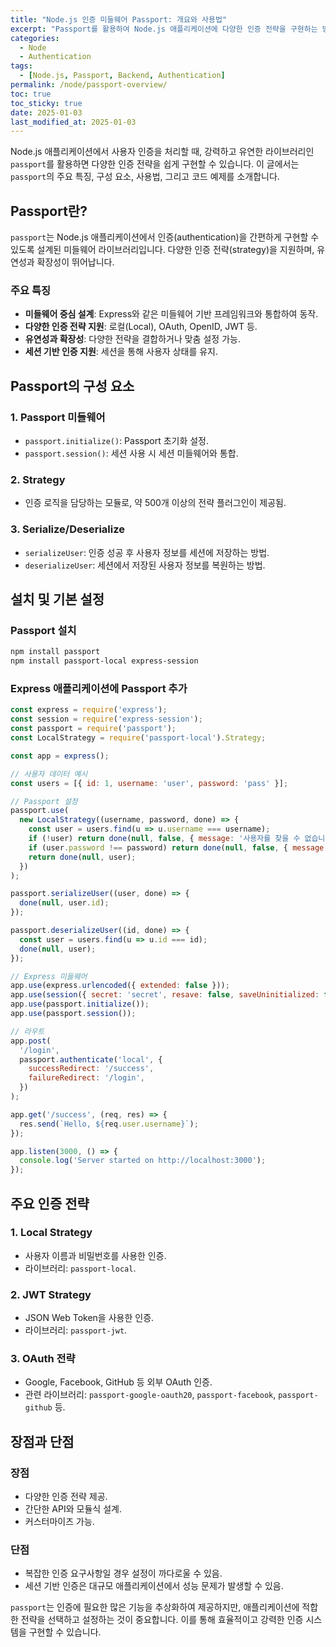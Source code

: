 ```yaml
---
title: "Node.js 인증 미들웨어 Passport: 개요와 사용법"
excerpt: "Passport를 활용하여 Node.js 애플리케이션에 다양한 인증 전략을 구현하는 방법과 코드 예제를 제공합니다."
categories:
  - Node
  - Authentication
tags:
  - [Node.js, Passport, Backend, Authentication]
permalink: /node/passport-overview/
toc: true
toc_sticky: true
date: 2025-01-03
last_modified_at: 2025-01-03
---
```


Node.js 애플리케이션에서 사용자 인증을 처리할 때, 강력하고 유연한 라이브러리인 `passport`를 활용하면 다양한 인증 전략을 쉽게 구현할 수 있습니다. 이 글에서는 `passport`의 주요 특징, 구성 요소, 사용법, 그리고 코드 예제를 소개합니다.

## Passport란?
`passport`는 Node.js 애플리케이션에서 인증(authentication)을 간편하게 구현할 수 있도록 설계된 미들웨어 라이브러리입니다. 다양한 인증 전략(strategy)을 지원하며, 유연성과 확장성이 뛰어납니다.

### 주요 특징
- **미들웨어 중심 설계**: Express와 같은 미들웨어 기반 프레임워크와 통합하여 동작.
- **다양한 인증 전략 지원**: 로컬(Local), OAuth, OpenID, JWT 등.
- **유연성과 확장성**: 다양한 전략을 결합하거나 맞춤 설정 가능.
- **세션 기반 인증 지원**: 세션을 통해 사용자 상태를 유지.

## Passport의 구성 요소
### 1. **Passport 미들웨어**
- `passport.initialize()`: Passport 초기화 설정.
- `passport.session()`: 세션 사용 시 세션 미들웨어와 통합.

### 2. **Strategy**
- 인증 로직을 담당하는 모듈로, 약 500개 이상의 전략 플러그인이 제공됨.

### 3. **Serialize/Deserialize**
- `serializeUser`: 인증 성공 후 사용자 정보를 세션에 저장하는 방법.
- `deserializeUser`: 세션에서 저장된 사용자 정보를 복원하는 방법.

## 설치 및 기본 설정
### Passport 설치
```bash
npm install passport
npm install passport-local express-session
```

### Express 애플리케이션에 Passport 추가
```javascript
const express = require('express');
const session = require('express-session');
const passport = require('passport');
const LocalStrategy = require('passport-local').Strategy;

const app = express();

// 사용자 데이터 예시
const users = [{ id: 1, username: 'user', password: 'pass' }];

// Passport 설정
passport.use(
  new LocalStrategy((username, password, done) => {
    const user = users.find(u => u.username === username);
    if (!user) return done(null, false, { message: '사용자를 찾을 수 없습니다.' });
    if (user.password !== password) return done(null, false, { message: '비밀번호가 틀렸습니다.' });
    return done(null, user);
  })
);

passport.serializeUser((user, done) => {
  done(null, user.id);
});

passport.deserializeUser((id, done) => {
  const user = users.find(u => u.id === id);
  done(null, user);
});

// Express 미들웨어
app.use(express.urlencoded({ extended: false }));
app.use(session({ secret: 'secret', resave: false, saveUninitialized: false }));
app.use(passport.initialize());
app.use(passport.session());

// 라우트
app.post(
  '/login',
  passport.authenticate('local', {
    successRedirect: '/success',
    failureRedirect: '/login',
  })
);

app.get('/success', (req, res) => {
  res.send(`Hello, ${req.user.username}`);
});

app.listen(3000, () => {
  console.log('Server started on http://localhost:3000');
});
```

## 주요 인증 전략
### 1. **Local Strategy**
- 사용자 이름과 비밀번호를 사용한 인증.
- 라이브러리: `passport-local`.

### 2. **JWT Strategy**
- JSON Web Token을 사용한 인증.
- 라이브러리: `passport-jwt`.

### 3. **OAuth 전략**
- Google, Facebook, GitHub 등 외부 OAuth 인증.
- 관련 라이브러리: `passport-google-oauth20`, `passport-facebook`, `passport-github` 등.

## 장점과 단점
### 장점
- 다양한 인증 전략 제공.
- 간단한 API와 모듈식 설계.
- 커스터마이즈 가능.

### 단점
- 복잡한 인증 요구사항일 경우 설정이 까다로울 수 있음.
- 세션 기반 인증은 대규모 애플리케이션에서 성능 문제가 발생할 수 있음.

`passport`는 인증에 필요한 많은 기능을 추상화하여 제공하지만, 애플리케이션에 적합한 전략을 선택하고 설정하는 것이 중요합니다. 이를 통해 효율적이고 강력한 인증 시스템을 구현할 수 있습니다.

